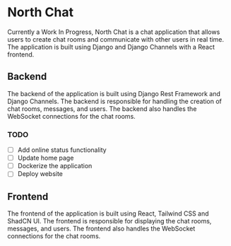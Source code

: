 # North Chat

Currently a Work In Progress, North Chat is a chat application that allows users to create chat rooms and communicate with other users in real time. The application is built using Django and Django Channels with a React frontend.

## Backend

The backend of the application is built using Django Rest Framework and Django Channels. The backend is responsible for handling the creation of chat rooms, messages, and users. The backend also handles the WebSocket connections for the chat rooms.

### TODO

- [ ] Add online status functionality
- [ ] Update home page
- [ ] Dockerize the application
- [ ] Deploy website

## Frontend

The frontend of the application is built using React, Tailwind CSS and ShadCN UI. The frontend is responsible for displaying the chat rooms, messages, and users. The frontend also handles the WebSocket connections for the chat rooms.

